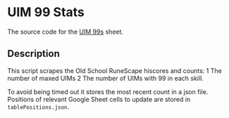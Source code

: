 # UIM 99 Stats
The source code for the [UIM 99s](https://docs.google.com/spreadsheets/d/1HkK2r4SHCkrz-Kjy8vhfeH1isNnX4GWagwLgFN84W8A/edit?usp=sharing) sheet.

## Description
This script scrapes the Old School RuneScape hiscores and counts:
1 The number of maxed UIMs
2 The number of UIMs with 99 in each skill.

To avoid being timed out it stores the most recent count in a json file.
Positions of relevant Google Sheet cells to update are stored in `tablePositions.json`.
